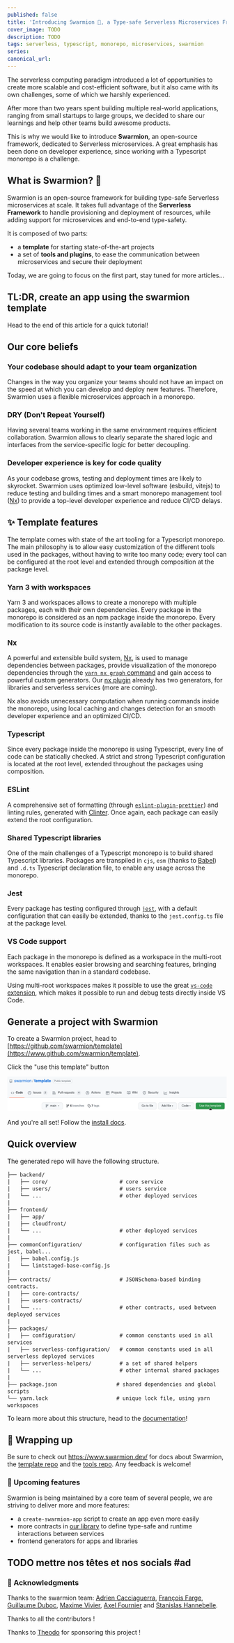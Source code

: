 ```yaml
---
published: false
title: 'Introducing Swarmion 🐝, a Type-safe Serverless Microservices Framework'
cover_image: TODO
description: TODO
tags: serverless, typescript, monorepo, microservices, swarmion
series:
canonical_url:
---
```


The serverless computing paradigm introduced a lot of opportunities to create more scalable and cost-efficient software, but it also came with its own challenges, some of which we harshly experienced.

After more than two years spent building multiple real-world applications, ranging from small startups to large groups, we decided to share our learnings and help other teams build awesome products.

This is why we would like to introduce **Swarmion**, an open-source framework, dedicated to Serverless microservices. A great emphasis has been done on developer experience, since working with a Typescript monorepo is a challenge.

## What is Swarmion? 🐝

Swarmion is an open-source framework for building type-safe Serverless microservices at scale. It takes full advantage of the **Serverless Framework** to handle provisioning and deployment of resources, while adding support for microservices and end-to-end type-safety.

It is composed of two parts:

- a **template** for starting state-of-the-art projects
- a set of **tools and plugins**, to ease the communication between microservices and secure their deployment

Today, we are going to focus on the first part, stay tuned for more articles...

## TL:DR, create an app using the swarmion template

Head to the end of this article for a quick tutorial!

## Our core beliefs

### Your codebase should adapt to your team organization

Changes in the way you organize your teams should not have an impact on the speed at which you can develop and deploy new features. Therefore, Swarmion uses a flexible microservices approach in a monorepo.

### DRY (Don't Repeat Yourself)

Having several teams working in the same environment requires efficient collaboration. Swarmion allows to clearly separate the shared logic and interfaces from the service-specific logic for better decoupling.

### Developer experience is key for code quality

As your codebase grows, testing and deployment times are likely to skyrocket. Swarmion uses optimized low-level software (esbuild, vitejs) to reduce testing and building times and a smart monorepo management tool ([Nx](https://nx.dev/)) to provide a top-level developer experience and reduce CI/CD delays.

## ✨ Template features

The template comes with state of the art tooling for a Typescript monorepo. The main philosophy is to allow easy customization of the different tools used in the packages, without having to write too many code; every tool can be configured at the root level and extended through composition at the package level.

### Yarn 3 with workspaces

Yarn 3 and workspaces allows to create a monorepo with multiple packages, each with their own dependencies. Every package in the monorepo is considered as an npm package inside the monorepo. Every modification to its source code is instantly available to the other packages.

### Nx

A powerful and extensible build system, [Nx](https://nx.dev), is used to manage dependencies between packages, provide visualization of the monorepo dependencies through the [`yarn nx graph` command](https://nx.dev/cli/dep-graph) and gain access to powerful custom generators. Our [nx plugin](https://www.swarmion.dev/docs/code-structure/nx-plugin) already has two generators, for libraries and serverless services (more are coming).

Nx also avoids unnecessary computation when running commands inside the monorepo, using local caching and changes detection for an smooth developer experience and an optimized CI/CD.

### Typescript

Since every package inside the monorepo is using Typescript, every line of code can be statically checked. A strict and strong Typescript configuration is located at the root level, extended throughout the packages using composition.

### ESLint

A comprehensive set of formatting (through [`eslint-plugin-prettier`](https://github.com/prettier/eslint-plugin-prettier)) and linting rules, generated with [Clinter](https://github.com/theodo/clinter). Once again, each package can easily extend the root configuration.

### Shared Typescript libraries

One of the main challenges of a Typescript monorepo is to build shared Typescript libraries. Packages are transpiled in `cjs`, `esm` (thanks to [Babel](https://babeljs.io/)) and `.d.ts` Typescript declaration file, to enable any usage across the monorepo.

### Jest

Every package has testing configured through [`jest`](https://jestjs.io/), with a default configuration that can easily be extended, thanks to the `jest.config.ts` file at the package level.

### VS Code support

Each package in the monorepo is defined as a workspace in the multi-root workspaces. It enables easier browsing and searching features, bringing the same navigation than in a standard codebase.

Using multi-root workspaces makes it possible to use the great [`vs-code` extension](https://github.com/jest-community/vscode-jest#how-to-use-the-extension-with-monorepo-projects), which makes it possible to run and debug tests directly inside VS Code.

## Generate a project with Swarmion

To create a Swarmion project, head to [https://github.com/swarmion/template](https://www.github.com/swarmion/template).

Click the "use this template" button

![Use this template button](./static/use_this_template_button.png)

And you're all set! Follow the [install docs](https://www.swarmion.dev/docs/getting-started/installation).

## Quick overview

The generated repo will have the following structure.

```
├── backend/
|   ├── core/                       # core service
|   ├── users/                      # users service
|   └── ...                         # other deployed services
|
├── frontend/
|   ├── app/
|   ├── cloudfront/
|   └── ...                         # other deployed services
|
├── commonConfiguration/            # configuration files such as jest, babel...
|   ├── babel.config.js
|   └── lintstaged-base-config.js
|
├── contracts/                      # JSONSchema-based binding contracts.
|   ├── core-contracts/
|   ├── users-contracts/
|   └── ...                         # other contracts, used between deployed services
|
├── packages/
|   ├── configuration/              # common constants used in all services
|   ├── serverless-configuration/   # common constants used in all serverless deployed services
|   ├── serverless-helpers/         # a set of shared helpers
|   └── ...                         # other internal shared packages
|
├── package.json                   # shared dependencies and global scripts
└── yarn.lock                      # unique lock file, using yarn workspaces

```

To learn more about this structure, head to the [documentation](https://www.swarmion.dev/docs/code-structure/monorepo)!

## 🎁 Wrapping up

Be sure to check out https://www.swarmion.dev/ for docs about Swarmion, the [template repo](https://github.com/swarmion/template) and the [tools repo](https://github.com/swarmion/swarmion). Any feedback is welcome!

### 🎄 Upcoming features

Swarmion is being maintained by a core team of several people, we are striving to deliver more and more features:

- a `create-swarmion-app` script to create an app even more easily
- more contracts in [our library](https://www.npmjs.com/package/@swarmion/serverless-contracts) to define type-safe and runtime interactions between services
- frontend generators for apps and libraries

## TODO mettre nos têtes et nos socials #ad

### 🤝 Acknowledgments

Thanks to the swarmion team: [Adrien Cacciaguerra](https://github.com/adriencaccia), [François Farge](https://github.com/fargito), [Guillaume Duboc](https://github.com/guillaumeduboc), [Maxime Vivier](https://github.com/MaximeVivier), [Axel Fournier](https://github.com/Sc0ra) and [Stanislas Hannebelle](https://github.com/StanHannebelle).

Thanks to all the contributors !

Thanks to [Theodo](https://www.theodo.fr/) for sponsoring this project !
